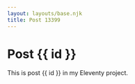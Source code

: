 ```yaml
---
layout: layouts/base.njk
title: Post 13399
---
```


# Post {{ id }}

This is post {{ id }} in my Eleventy project.
